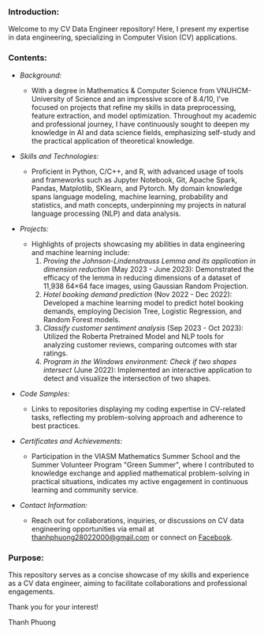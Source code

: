 ### Introduction:
Welcome to my CV Data Engineer repository! Here, I present my expertise in data engineering, specializing in Computer Vision (CV) applications.

### Contents:
- *Background:* 
  - With a degree in Mathematics & Computer Science from VNUHCM-University of Science and an impressive score of 8.4/10, I've focused on projects that refine my skills in data preprocessing, feature extraction, and model optimization. Throughout my academic and professional journey, I have continuously sought to deepen my knowledge in AI and data science fields, emphasizing self-study and the practical application of theoretical knowledge.

- *Skills and Technologies:* 
  - Proficient in Python, C/C++, and R, with advanced usage of tools and frameworks such as Jupyter Notebook, Git, Apache Spark, Pandas, Matplotlib, SKlearn, and Pytorch. My domain knowledge spans language modeling, machine learning, probability and statistics, and math concepts, underpinning my projects in natural language processing (NLP) and data analysis.

- *Projects:* 
  - Highlights of projects showcasing my abilities in data engineering and machine learning include:
    1. *Proving the Johnson-Lindenstrauss Lemma and its application in dimension reduction* (May 2023 - June 2023): Demonstrated the efficacy of the lemma in reducing dimensions of a dataset of 11,938 64×64 face images, using Gaussian Random Projection.
    2. *Hotel booking demand prediction* (Nov 2022 - Dec 2022): Developed a machine learning model to predict hotel booking demands, employing Decision Tree, Logistic Regression, and Random Forest models.
    3. *Classify customer sentiment analysis* (Sep 2023 - Oct 2023): Utilized the Roberta Pretrained Model and NLP tools for analyzing customer reviews, comparing outcomes with star ratings.
    4. *Program in the Windows environment: Check if two shapes intersect* (June 2022): Implemented an interactive application to detect and visualize the intersection of two shapes.

- *Code Samples:* 
  - Links to repositories displaying my coding expertise in CV-related tasks, reflecting my problem-solving approach and adherence to best practices.

- *Certificates and Achievements:* 
  - Participation in the VIASM Mathematics Summer School and the Summer Volunteer Program "Green Summer", where I contributed to knowledge exchange and applied mathematical problem-solving in practical situations, indicates my active engagement in continuous learning and community service.

- *Contact Information:* 
  - Reach out for collaborations, inquiries, or discussions on CV data engineering opportunities via email at thanhphuong28022000@gmail.com or connect on [Facebook](https://www.facebook.com/buithithanphuong.phuong.3/).

### Purpose:
This repository serves as a concise showcase of my skills and experience as a CV data engineer, aiming to facilitate collaborations and professional engagements.

Thank you for your interest!

Thanh Phuong
